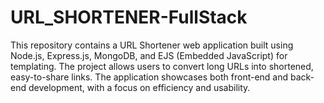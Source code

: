 # URL_SHORTENER-FullStack
This repository contains a URL Shortener web application built using Node.js, Express.js, MongoDB, and EJS (Embedded JavaScript) for templating. The project allows users to convert long URLs into shortened, easy-to-share links. The application showcases both front-end and back-end development, with a focus on efficiency and usability.
